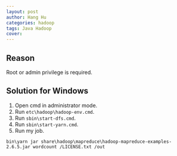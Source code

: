 ```yaml
---
layout: post
author: Hang Hu
categories: hadoop
tags: Java Hadoop 
cover: 
---
```


## Reason

Root or admin privilege is required.

## Solution for Windows

1. Open cmd in administrator mode.
2. Run `etc\hadoop\hadoop-env.cmd`.
3. Run `sbin\start-dfs.cmd`.
4. Run `sbin\start-yarn.cmd`.
5. Run my job.

```
bin\yarn jar share\hadoop\mapreduce\hadoop-mapreduce-examples-2.6.5.jar wordcount /LICENSE.txt /out
```
